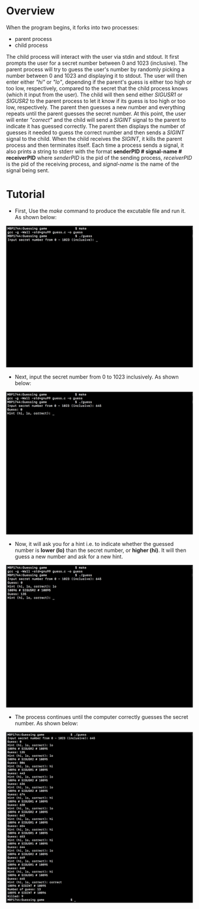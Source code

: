 # Overview
When the program begins, it forks into two processes: 
- parent process
- child process

The child process will interact with the user via stdin and stdout. It first prompts the user for a secret number between 0 and 1023 (inclusive). The parent process will try to guess the user's number by randomly picking a number between 0 and 1023 and displaying it to stdout. The user will then enter either _"hi"_ or _"lo"_, depending if the parent's guess is either too high or too low, respectively, compared to the secret that the child process knows (which it input from the user). The child will then send either _SIGUSR1_ or _SIGUSR2_ to the parent process to let it know if its guess is too high or too low, respectively. The parent then guesses a new number and everything repeats until the parent guesses the secret number. At this point, the user will enter _"correct"_ and the child will send a _SIGINT_ signal to the parent to indicate it has guessed correctly. The parent then displays the number of guesses it needed to guess the correct number and then sends a _SIGINT_ signal to the child. When the child receives the _SIGINT_, it kills the parent process and then terminates itself. Each time a process sends a signal, it also prints a string to stderr with the format **senderPID # signal-name # receiverPID** where _senderPID_ is the pid of the sending process, _receiverPID_ is the pid of the receiving process, and _signal-name_ is the name of the signal being sent.

# Tutorial
- First, Use the _make_ command to produce the excutable file and run it. As shown below:

<img src="screenshots/run_guess.png" width="700">

- Next, input the secret number from 0 to 1023 inclusively. As shown below:

<img src="screenshots/guess_input.png" width="700">

- Now, it will ask you for a hint i.e. to indicate whether the guessed number is **lower (lo)** than the secret number, or **higher (hi)**. It will then guess a new number and ask for a new hint. 

<img src="screenshots/first_guess.png" width="700">

- The process continues until the computer correctly guesses the secret number. As shown below:

<img src="screenshots/entire_guess.png" width="700">
